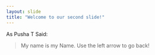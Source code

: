 ```yaml
---
layout: slide
title: "Welcome to our second slide!"
---
```

As Pusha T Said:
>My name is my Name.
Use the left arrow to go back!
